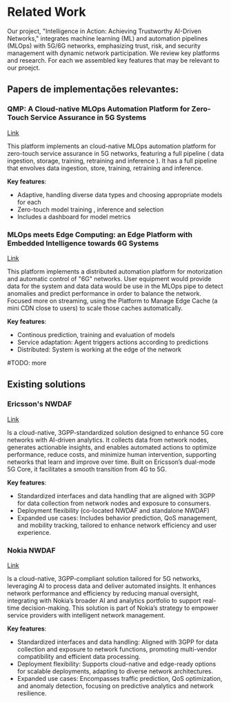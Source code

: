 # Related Work

Our project, "Intelligence in Action: Achieving Trustworthy AI-Driven Networks," integrates machine learning (ML) and automation pipelines (MLOps) with 5G/6G networks, emphasizing trust, risk, and security management with dynamic network participation. We review key platforms and research. For each we assembled key features that may be relevant to our proejct.

## Papers de implementações relevantes:
### QMP: A Cloud-native MLOps Automation Platform for Zero-Touch Service Assurance in 5G Systems
[Link](https://ieeexplore.ieee.org/stamp/stamp.jsp?tp=&arnumber=9928678)

This platform implements an cloud-native MLOps automation platform for zero-touch service assurance in 5G networks, featuring a full pipeline ( data ingestion, storage, training, retraining and inference ).
It has a full pipeline that envolves data ingestion, store, training, retraining and inference.

**Key features**:
- Adaptive, handling diverse data types and choosing appropriate models for each
- Zero-touch model training , inference and selection
- Includes a dashboard for model metrics

### MLOps meets Edge Computing: an Edge Platform with Embedded Intelligence towards 6G Systems
[Link](https://ieeexplore.ieee.org/stamp/stamp.jsp?tp=&arnumber=10188244)

This platform implements a distributed automation platform for motorization and automatic control of "6G" networks.
User equipment would provide data for the system and data data would be use in the MLOps pipe to detect anomalies and predict performance in order to balance the network.
Focused more on streaming, using the Platform to Manage Edge Cache (a mini CDN close to users) to scale those caches automatically.

**Key features**:
- Continous prediction, training and evaluation of models
- Service adaptation: Agent triggers actions according to predictions
- Distributed: System is working at the edge of the network

#TODO: more

## Existing solutions

### Ericsson's NWDAF
[Link](https://www.ericsson.com/en/core-network/5g-core/network-data-analytics-function)

Is a cloud-native, 3GPP-standardized solution designed to enhance 5G core networks with AI-driven analytics. It collects data from network nodes, generates actionable insights, and enables automated actions to optimize performance, reduce costs, and minimize human intervention, supporting networks that learn and improve over time. Built on Ericsson’s dual-mode 5G Core, it facilitates a smooth transition from 4G to 5G.

**Key features**:
- Standardized interfaces and data handling that are aligned with 3GPP for data collection from network nodes and exposure to consumers.
- Deployment flexibility (co-located NWDAF and standalone NWDAF)
-  Expanded use cases: Includes behavior prediction, QoS management, and mobility tracking, tailored to enhance network efficiency and user experience.

### Nokia NWDAF
[Link](https://www.nokia.com/ai-and-analytics/nwdaf/)

Is a cloud-native, 3GPP-compliant solution tailored for 5G networks, leveraging AI to process data and deliver automated insights. It enhances network performance and efficiency by reducing manual oversight, integrating with Nokia’s broader AI and analytics portfolio to support real-time decision-making. This solution is part of Nokia’s strategy to empower service providers with intelligent network management.

**Key features**:

- Standardized interfaces and data handling: Aligned with 3GPP for data collection and exposure to network functions, promoting multi-vendor compatibility and efficient data processing.
- Deployment flexibility: Supports cloud-native and edge-ready options for scalable deployments, adapting to diverse network architectures.
- Expanded use cases: Encompasses traffic prediction, QoS optimization, and anomaly detection, focusing on predictive analytics and network resilience.
